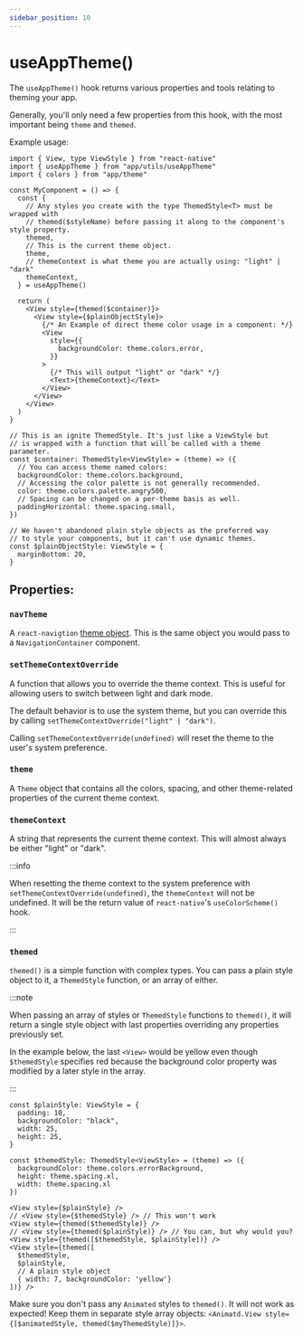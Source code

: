 ```yaml
---
sidebar_position: 10
---
```


# useAppTheme()

The `useAppTheme()` hook returns various properties and tools relating to theming your app.

Generally, you'll only need a few properties from this hook, with the most important being `theme` and `themed`.

Example usage:

```tsx
import { View, type ViewStyle } from "react-native"
import { useAppTheme } from "app/utils/useAppTheme"
import { colors } from "app/theme"

const MyComponent = () => {
  const {
    // Any styles you create with the type ThemedStyle<T> must be wrapped with
    // themed($styleName) before passing it along to the component's style property.
    themed,
    // This is the current theme object.
    theme,
    // themeContext is what theme you are actually using: "light" | "dark"
    themeContext,
  } = useAppTheme()

  return (
    <View style={themed($container)}>
      <View style={$plainObjectStyle}>
        {/* An Example of direct theme color usage in a component: */}
        <View
          style={{
            backgroundColor: theme.colors.error,
          }}
        >
          {/* This will output "light" or "dark" */}
          <Text>{themeContext}</Text>
        </View>
      </View>
    </View>
  )
}

// This is an ignite ThemedStyle. It's just like a ViewStyle but
// is wrapped with a function that will be called with a theme parameter.
const $container: ThemedStyle<ViewStyle> = (theme) => ({
  // You can access theme named colors:
  backgroundColor: theme.colors.background,
  // Accessing the color palette is not generally recommended.
  color: theme.colors.palette.angry500,
  // Spacing can be changed on a per-theme basis as well.
  paddingHorizontal: theme.spacing.small,
})

// We haven't abandoned plain style objects as the preferred way
// to style your components, but it can't use dynamic themes.
const $plainObjectStyle: ViewStyle = {
  marginBottom: 20,
}
```

## Properties:

### `navTheme`

A `react-navigtion` [theme object](https://reactnavigation.org/docs/themes#built-in-themes). This is the same object you would pass to a `NavigationContainer` component.

### `setThemeContextOverride`

A function that allows you to override the theme context. This is useful for allowing users to switch between light and dark mode.

The default behavior is to use the system theme, but you can override this by calling `setThemeContextOverride("light" | "dark")`.

Calling `setThemeContextOverride(undefined)` will reset the theme to the user's system preference.

### `theme`

A `Theme` object that contains all the colors, spacing, and other theme-related properties of the current theme context.

### `themeContext`

A string that represents the current theme context. This will almost always be either "light" or "dark".

:::info

When resetting the theme context to the system preference with `setThemeContextOverride(undefined)`, the `themeContext` will not be undefined. It will be the return value of `react-native`'s `useColorScheme()` hook.

:::

### `themed`

`themed()` is a simple function with complex types. You can pass a plain style object to it, a `ThemedStyle` function, or an array of either.

:::note

When passing an array of styles or `ThemedStyle` functions to `themed()`, it will return a single style object with last properties overriding any properties previously set.

In the example below, the last `<View>` would be yellow even though `$themedStyle` specifies red because the background color property was modified by a later style in the array.

:::

```tsx
const $plainStyle: ViewStyle = {
  padding: 10,
  backgroundColor: "black",
  width: 25,
  height: 25,
}

const $themedStyle: ThemedStyle<ViewStyle> = (theme) => ({
  backgroundColor: theme.colors.errorBackground,
  height: theme.spacing.xl,
  width: theme.spacing.xl
})

<View style={$plainStyle} />
// <View style={$themedStyle} /> // This won't work
<View style={themed($themedStyle)} />
// <View style={themed($plainStyle)} /> // You can, but why would you?
<View style={themed([$themedStyle, $plainStyle])} />
<View style={themed([
  $themedStyle,
  $plainStyle,
  // A plain style object
  { width: 7, backgroundColor: 'yellow'}
])} />
```

Make sure you don't pass any `Animated` styles to `themed()`. It will not work as expected! Keep them in separate style array objects: `<Animatd.View style={[$animatedStyle, themed($myThemedStyle)]}>`.
